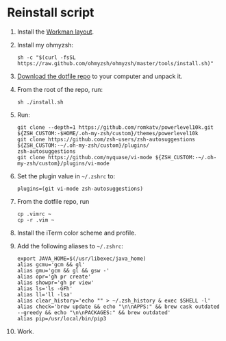 # Reinstall script

1. Install the [Workman layout](https://github.com/workman-layout/Workman/tree/master/mac).

1. Install my ohmyzsh:

   ```console
   sh -c "$(curl -fsSL https://raw.github.com/ohmyzsh/ohmyzsh/master/tools/install.sh)"
   ```

1. [Download the dotfile repo](https://github.com/ArtFlag/dotfiles/archive/master.zip) to
   your computer and unpack it.

1. From the root of the repo, run:

   ```console
   sh ./install.sh
   ```

1. Run:

   ```console
   git clone --depth=1 https://github.com/romkatv/powerlevel10k.git ${ZSH_CUSTOM:-$HOME/.oh-my-zsh/custom}/themes/powerlevel10k
   git clone https://github.com/zsh-users/zsh-autosuggestions ${ZSH_CUSTOM:-~/.oh-my-zsh/custom}/plugins/
   zsh-autosuggestions
   git clone https://github.com/nyquase/vi-mode ${ZSH_CUSTOM:-~/.oh-my-zsh/custom}/plugins/vi-mode
   ```

1. Set the plugin value in `~/.zshrc` to:

   ```console
   plugins=(git vi-mode zsh-autosuggestions)
   ```

1. From the dotfile repo, run

   ```console
   cp .vimrc ~
   cp -r .vim ~
   ```

1. Install the iTerm color scheme and profile.

1. Add the following aliases to `~/.zshrc`:

   ```console
   export JAVA_HOME=$(/usr/libexec/java_home)
   alias gcmu='gcm && gl'
   alias gmu='gcm && gl && gsw -'
   alias opr='gh pr create'
   alias showpr='gh pr view'
   alias ls='ls -GFh'
   alias ll='ll -lsa'
   alias clear_history='echo "" > ~/.zsh_history & exec $SHELL -l'
   alias check='brew update && echo "\n\nAPPS:" && brew cask outdated --greedy && echo "\n\nPACKAGES:" && brew outdated'
   alias pip=/usr/local/bin/pip3
   ```

1. Work.

